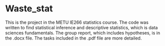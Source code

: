 # Waste_stat
This is the project in the METU IE266 statistics course. The code was written to find statistical inference and descriptive statistics, which is data sciences fundamentals. The group report, which includes hypotheses, is in the .docx file. The tasks included in the .pdf file are more detailed.
